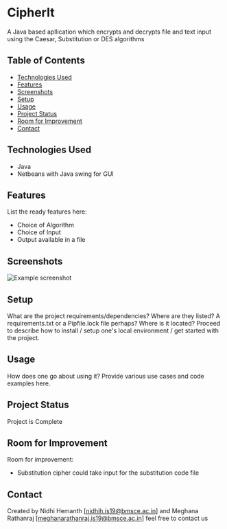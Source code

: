 # CipherIt
A Java based apllication which encrypts and decrypts file and text input using the Caesar, Substitution or DES algorithms

## Table of Contents
* [Technologies Used](#technologies-used)
* [Features](#features)
* [Screenshots](#screenshots)
* [Setup](#setup)
* [Usage](#usage)
* [Project Status](#project-status)
* [Room for Improvement](#room-for-improvement)
* [Contact](#contact)
<!-- * [License](#license) -->


## Technologies Used
- Java
- Netbeans with Java swing for GUI

## Features
List the ready features here:
- Choice of Algorithm
- Choice of Input
- Output available in a file


## Screenshots
![Example screenshot](./img/screenshot.png)
<!-- If you have screenshots you'd like to share, include them here. -->


## Setup
What are the project requirements/dependencies? Where are they listed? A requirements.txt or a Pipfile.lock file perhaps? Where is it located?
Proceed to describe how to install / setup one's local environment / get started with the project.


## Usage
How does one go about using it?
Provide various use cases and code examples here.



## Project Status
Project is Complete


## Room for Improvement
Room for improvement:
- Substitution cipher could take input for the substitution code file



## Contact
Created by Nidhi Hemanth [nidhih.is19@bmsce.ac.in] and Meghana Rathanraj [meghanarathanraj.is19@bmsce.ac.in] feel free to contact us

